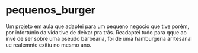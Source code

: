 # pequenos_burger
Um projeto em aula que adaptei para um pequeno negocio que tive porém, por infortúnio da vida tive de deixar pra trás.
Readaptei tudo para qque ao invé de ser sobre uma pseudo barbearia, foi de uma hamburgeria arrtesanal ue realemnte exitiu no  mesmo ano.
